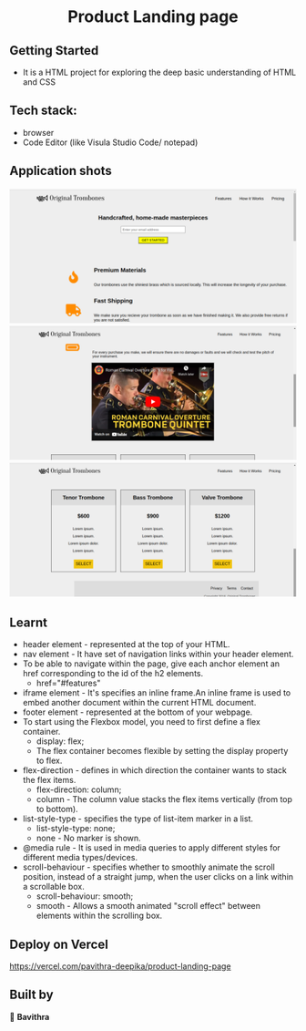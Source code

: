 
<h1 align="center"> Product Landing page  </h1>

## Getting Started

- It is a HTML project for exploring the deep basic understanding of HTML and CSS

## Tech stack:
- browser
- Code Editor (like Visula Studio Code/ notepad)

## Application shots
![image1](https://github.com/pavithra-deepika/product-landing-page/blob/master/iamge/image1.png)
![image2](https://github.com/pavithra-deepika/product-landing-page/blob/master/iamge/image2.png)
![image3](https://github.com/pavithra-deepika/product-landing-page/blob/master/iamge/image3.png)


## Learnt
* header element - represented at the top of your HTML.
* nav element -  It have set of navigation links within your header element.
* To be able to navigate within the page, give each anchor element an href corresponding to the id of the h2 elements.
    * href="#features"
* iframe element - It's specifies an inline frame.An inline frame is used to embed another document within the current HTML document.
* footer element - represented at the bottom of your webpage.
* To start using the Flexbox model, you need to first define a flex container.
    * display: flex;
    * The flex container becomes flexible by setting the display property to flex.
* flex-direction - defines in which direction the container wants to stack the flex items.
    * flex-direction: column;
    * column - The column value stacks the flex items vertically (from top to bottom).
* list-style-type - specifies the type of list-item marker in a list.
    * list-style-type: none;
    * none - No marker is shown.
* @media rule - It is used in media queries to apply different styles for different media types/devices.
* scroll-behaviour -  specifies whether to smoothly animate the scroll position, instead of a straight jump, when the user clicks on a link within a scrollable box.
    * scroll-behaviour: smooth;
    * smooth - Allows a smooth animated "scroll effect" between elements within the scrolling box.

## Deploy on Vercel
https://vercel.com/pavithra-deepika/product-landing-page

## Built by

👤 **Bavithra**








